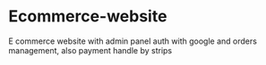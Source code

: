 # Ecommerce-website
E commerce website with admin panel auth with google and orders management, also payment handle by strips
